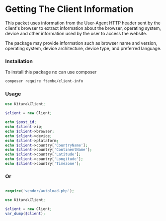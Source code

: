 # Getting The Client Information

This packet uses information from the User-Agent HTTP header sent by the client's browser to extract information about the browser, operating system,  device and other information used by the user to access the website.

The package may provide information such as browser name and version, operating system, device architecture, device type, and preferred language.


### Installation

To install this package no can use composer

```bash
composer require ftembe/client-info
```

### Usage
```php 
use Kitara\Client;

$client = new Client;

echo $post_id;
echo $client->ip;
echo $client->browser;
echo $client->device;
echo $client->plataform;
echo $client->country['CountryName'];
echo $client->country['ContinentName'];
echo $client->country['Latitude'];
echo $client->country['Longitude'];
echo $client->country['Timezone'];

```

### Or

```php

require('vendor/autoload.php');

use Kitara\Client;

$client = new Client;
var_dump($client);
```

